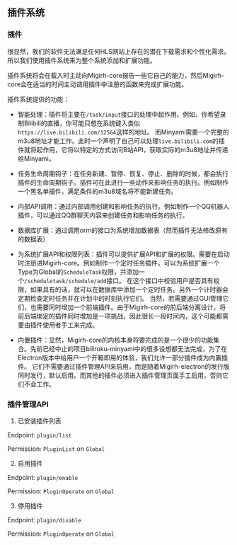 ## 插件系统

### 插件

很显然，我们的软件无法满足任何HLS网站上存在的潜在下载需求和个性化需求。所以我们使用插件系统来为整个系统添加和扩展功能。

插件系统将会在载入时主动向Migirh-core报告一些它自己的能力，然后Migirh-core会在适当的时间主动调用插件中注册的函数来完成扩展功能。

插件系统提供的功能：

* 智能处理：插件将主要在`/task/input`接口的处理中起作用。例如，你希望录制Bilibili的直播，你可能只想在系统键入类似`https://live.bilibili.com/12564`这样的地址。
  而Minyami需要一个完整的m3u8地址才能工作。此时一个声明了自己可以处理`live.bilibili.com`的插件就将起作用，它将以特定的方式访问B站API，获取实际的m3u8地址并传递给Minyami。

* 任务生命周期钩子：在任务新建、暂停、恢复、停止、删除的时候，都会执行插件的生命周期钩子。插件可在此进行一些动作来影响任务的执行。例如制作一个黑名单插件，满足条件的m3u8域名将不能新建任务。

* 内部API调用：通过内部调用创建和影响任务的执行。例如制作一个QQ机器人插件，可以通过QQ群聊天内容来创建任务和影响任务的执行。

* 数据库扩展：通过调用orm的接口为系统增加数据表（然而插件无法修改原有的数据表）

* 为系统扩展API和权限列表：插件可以提供扩展API和扩展的权限。需要在启动时注册进Migirh-core。例如制作一个定时任务插件，可以为系统扩展一个Type为Global的`ScheduleTask`权限，并添加一个`/scheduletask/schedule/add`接口。
  在这个接口中校验用户是否具有权限，如果具有的话，就可以在数据库中添加一个定时任务。另外一个计时器会定期检查定时任务并在计划中的时刻执行它们。
  当然，若需要通过GUI管理它们，也需要同时增加一个前端插件。由于Migirh-core的前后端分离设计，将前后端绑定的插件同时增加是一项挑战，因此很长一段时间内，这个可能都需要由插件使用者手工来完成。

* 内置插件：显然，Migirh-core的内核本身将要完成的是一个很少的功能集合。先前已经中止的项目biliroku-minyami中的很多设想都无法完成，为了在Electron版本中给用户一个开箱即用的体验，我们允许一部分插件成为内置插件。
  它们不需要通过插件管理API来启用，而是随着Migirh-electron的发行版同时发行，默认启用。而其他的插件必须进入插件管理页面手工启用，否则它们不会工作。

### 插件管理API

1. 已安装插件列表

Endpoint: `plugin/list`

Permission: `PluginList` on `Global`

2. 启用插件

Endpoint: `plugin/enable`

Permission: `PluginOperate` on `Global`

3. 停用插件

Endpoint: `plugin/disable`

Permission: `PluginOperate` on `Global`